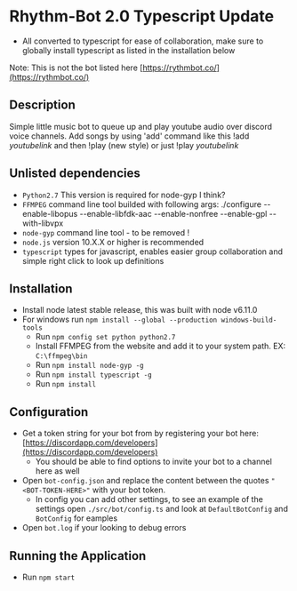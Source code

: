 # Rhythm-Bot 2.0 Typescript Update
- All converted to typescript for ease of collaboration, make sure to globally install typescript as listed in the installation below

Note: This is not the bot listed here [https://rythmbot.co/](https://rythmbot.co/)

## Description

Simple little music bot to queue up and play youtube audio over discord voice channels.
Add songs by using 'add' command like this !add *youtubelink* and then !play (new style) or just !play *youtubelink*

## Unlisted dependencies

- `Python2.7` This version is required for node-gyp I think?
- `FFMPEG` command line tool builded with following args: ./configure --enable-libopus --enable-libfdk-aac --enable-nonfree --enable-gpl --with-libvpx
- `node-gyp` command line tool - to be removed !
- `node.js` version 10.X.X or higher is recommended
- `typescript` types for javascript, enables easier group collaboration and simple right click to look up definitions

## Installation

- Install node latest stable release, this was built with node v6.11.0
- For windows run `npm install --global --production windows-build-tools`
    - Run `npm config set python python2.7`
    - Install FFMPEG from the website and add it to your system path. EX: `C:\ffmpeg\bin`
    - Run `npm install node-gyp -g`
    - Run `npm install typescript -g`
    - Run `npm install`

## Configuration

- Get a token string for your bot from by registering your bot here: [https://discordapp.com/developers](https://discordapp.com/developers)
    - You should be able to find options to invite your bot to a channel here as well
- Open `bot-config.json` and replace the content between the quotes ```"<BOT-TOKEN-HERE>"``` with your bot token.
    - In config you can add other settings, to see an example of the settings open `./src/bot/config.ts` and look at `DefaultBotConfig` and `BotConfig` for eamples
- Open `bot.log` if your looking to debug errors

## Running the Application

- Run `npm start`
